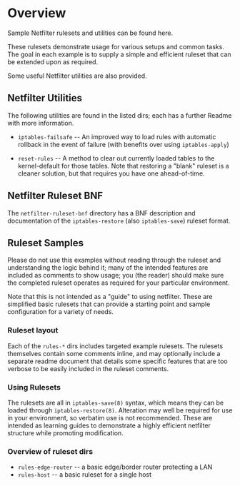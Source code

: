 Overview
========

Sample Netfilter rulesets and utilities can be found here.

These rulesets demonstrate usage for various setups and common tasks. The goal
in each example is to supply a simple and efficient ruleset that can be extended
upon as required.

Some useful Netfilter utilities are also provided.

Netfilter Utilities
-------------------

The following utilities are found in the listed dirs; each has a further Readme
with more information.

 * `iptables-failsafe` -- An improved way to load rules with automatic rollback
   in the event of failure (with benefits over using `iptables-apply`)

 * `reset-rules` -- A method to clear out currently loaded tables to the
   kernel-default for those tables. Note that restoring a "blank" ruleset is a
   cleaner solution, but that requires you have one ahead-of-time.

Netfilter Ruleset BNF
---------------------

The `netfilter-ruleset-bnf` directory has a BNF description and documentation of
the `iptables-restore` (also `iptables-save`) ruleset format.

Ruleset Samples
---------------

Please do not use this examples without reading through the ruleset and
understanding the logic behind it; many of the intended features are included as
comments to show usage; you (the reader) should make sure the completed ruleset
operates as required for your particular environment.

Note that this is not intended as a "guide" to using netfilter. These are
simplified basic rulesets that can provide a starting point and sample
configuration for a variety of needs.

### Ruleset layout

Each of the `rules-*` dirs includes targeted example rulesets. The rulesets
themselves contain some comments inline, and may optionally include a separate
readme document that details some specific features that are too verbose to be
easily included in the ruleset comments.

### Using Rulesets

The rulesets are all in `iptables-save(8)` syntax, which means they can be
loaded through `iptables-restore(8)`. Alteration may well be required for use in
your environment, so verbatim use is not recommended. These are intended as
learning guides to demonstrate a highly efficient netfilter structure while
promoting modification.

### Overview of ruleset dirs

 * `rules-edge-router` -- a basic edge/border router protecting a LAN
 * `rules-host` -- a basic ruleset for a single host
